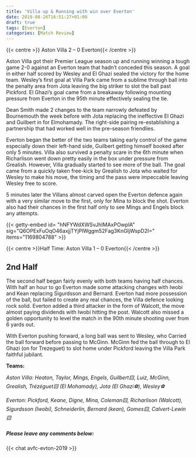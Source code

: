 ```yaml
---
title: 'Villa up & Running with win over Everton'
date: 2019-08-26T16:51:27+01:00
draft: true
tags: [Everton]
categories: [Match Review]
---
```


{{< centre >}} Aston Villa 2 – 0 Everton{{< /centre >}} 


Aston Villa got their Premier League season up and running winning a tough game 2-0 against an Everton team that hadn’t conceded this season. A goal in either half scored by Wesley and El Ghazi sealed the victory for the home team. Wesley’s first goal at Villa Park came from a sublime through ball into the penalty area from Jota leaving the big striker to slot the ball past Pickford. El Ghazi’s goal came from a breakaway following mounting pressure from Everton in the 95th minute effectively sealing the tie.

Dean Smith made 2 changes to the team narrowly defeated by Bournemouth the week before with Jota replacing the ineffective El Ghazi and Guilbert in for Elmohamady. The right-side pairing re-establishing a partnership that had worked well in the pre-season friendlies.

Everton began the better of the two teams taking early control of the game especially down their left-hand side, Guilbert getting himself booked after only 5 minutes. Villa also survived a penalty scare in the 6th minute when Richarlison went down pretty easily in the box under pressure from Grealish. However, Villa gradually started to see more of the ball. The goal came from a quickly taken free-kick by Grealish to Jota who waited for Wesley to make his move, the timing and the pass were impeccable leaving Wesley free to score.

5 minutes later the Villans almost carved open the Everton defence again with a very similar move to the first, only for Mina to block the shot. Everton also had their chances in the first half only to see Mings and Engels block any attempts.

{{< getty-embed id= "hNFYWdXWSvJhIMAxPOwplA"
                sig="Q6OPExFuOqO46axjjTYjPlWggm52Fag3KnGIjWspD2I=" 
                items="1169804788" >}}

{{< centre >}}Half Time: Aston Villa 1 – 0 Everton{{< /centre >}} 

## 2nd Half
The second half began fairly evenly with both teams having half chances. With half an hour to go Everton made some attacking changes with Iwobi and Kean replacing Sigurdsson and Bernard. Everton had more possession of the ball, but failed to create any real chances, the Villa defence looking rock solid. Everton added a third attacker in the form of Walcott, the move almost paying dividends with Iwobi hitting the post. Walcott also missed a golden opportunity to level the match in the 90th minute shooting over from 6 yards out.

With Everton pushing forward, a long ball was sent to Wesley, who Carried the ball forward before passing to McGinn. McGinn fed the ball through to El Ghazi (on for Trezeguet) to slot home under Pickford leaving the Villa Park faithful jubilant.

**Teams:**

*Aston Villa: Heaton, Taylor, Mings, Engels, Guilbert🟨, Luiz, McGinn, Grealish, Trézéguet🟨 (El Mohamady), Jota (El Ghazi⚽️), Wesley⚽️*

*Everton: Pickford, Keane, Digne, Mina, Coleman🟨, Richarlison (Walcott), Sigurdsson (Iwobi), Schneiderlin, Bernard (kean), Gomes🟨, Calvert-Lewin🟨*

##### Please leave any comments below:

{{< chat avfc-evton-2019 >}}